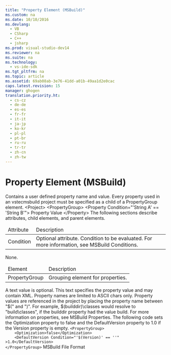```yaml
---
title: "Property Element (MSBuild)"
ms.custom: na
ms.date: 10/10/2016
ms.devlang: 
  - VB
  - CSharp
  - C++
  - jsharp
ms.prod: visual-studio-dev14
ms.reviewer: na
ms.suite: na
ms.technology: 
  - vs-ide-sdk
ms.tgt_pltfrm: na
ms.topic: article
ms.assetid: 69ab08ab-3e76-41dd-a01b-49aa1d2e0cac
caps.latest.revision: 15
manager: ghogen
translation.priority.ht: 
  - cs-cz
  - de-de
  - es-es
  - fr-fr
  - it-it
  - ja-jp
  - ko-kr
  - pl-pl
  - pt-br
  - ru-ru
  - tr-tr
  - zh-cn
  - zh-tw
---
```

# Property Element (MSBuild)
<?xml version="1.0" encoding="utf-8"?>
<developerXmlReference xmlns="http://ddue.schemas.microsoft.com/authoring/2003/5" xmlns:xlink="http://www.w3.org/1999/xlink" xmlns:xsi="http://www.w3.org/2001/XMLSchema-instance" xsi:schemaLocation="http://ddue.schemas.microsoft.com/authoring/2003/5 http://clixdevr3.blob.core.windows.net/ddueschema/developer.xsd">
  <introduction>
    <para>Contains a user defined property name and value. Every property used in an <token>vstecmsbuild</token> project must be specified as a child of a <unmanagedCodeEntityReference>PropertyGroup</unmanagedCodeEntityReference> element.</para>
  </introduction>
  <schemaHierarchy>
    <link xlink:href="">&lt;Project&gt;</link>
    <link xlink:href="">    &lt;PropertyGroup&gt;</link>
  </schemaHierarchy>
  <syntaxSection>
    <legacySyntax>&lt;<parameterReference>Property </parameterReference>Condition="'String A' == 'String B'"&gt;
    Property Value
&lt;/<parameterReference>Property</parameterReference>&gt;</legacySyntax>
  </syntaxSection>
  <attributesandElements>
    <para>The following sections describe attributes, child elements, and parent elements.</para>
    <attributes>
      <table xmlns:caps="http://schemas.microsoft.com/build/caps/2013/11">
        <thead>
          <tr>
            <TD>
              <para>Attribute</para>
            </TD>
            <TD>
              <para>Description</para>
            </TD>
          </tr>
        </thead>
        <tbody>
          <tr>
            <TD>
              <para>
                <unmanagedCodeEntityReference>Condition</unmanagedCodeEntityReference>
              </para>
            </TD>
            <TD>
              <para>Optional attribute.</para>
              <para>Condition to be evaluated. For more information, see <link xlink:href="9d7aa308-b667-48ed-b4c9-a61e49eb0a85">MSBuild Conditions</link>.</para>
            </TD>
          </tr>
        </tbody>
      </table>
    </attributes>
    <childElement>
      <para>None.</para>
    </childElement>
    <parentElement>
      <table xmlns:caps="http://schemas.microsoft.com/build/caps/2013/11">
        <thead>
          <tr>
            <TD>
              <para>Element</para>
            </TD>
            <TD>
              <para>Description</para>
            </TD>
          </tr>
        </thead>
        <tbody>
          <tr>
            <TD>
              <para>
                <legacyLink xlink:href="ff1e6c68-b9a1-4263-a1ce-dc3b829a64d4">PropertyGroup</legacyLink>
              </para>
            </TD>
            <TD>
              <para>Grouping element for properties.</para>
            </TD>
          </tr>
        </tbody>
      </table>
    </parentElement>
  </attributesandElements>
  <textValue>
    <content>
      <para>A text value is optional.</para>
      <para>This text specifies the property value and may contain XML.</para>
    </content>
  </textValue>
  <remarks>
    <content>
      <para>Property names are limited to ASCII chars only. Property values are referenced in the project by placing the property name between "<codeInline>$(</codeInline>" and "<codeInline>)</codeInline>". For example, <codeInline>$(builddir)\classes</codeInline> would resolve to "build\classes", if the <codeInline>builddir</codeInline> property had the value <codeInline>build</codeInline>. For more information on properties, see MSBuild Properties.</para>
    </content>
  </remarks>
  <codeExample>
    <description>
      <content>
        <para>The following code sets the <codeInline>Optimization</codeInline> property to <codeInline>false</codeInline> and the <codeInline>DefaultVersion</codeInline> property to <codeInline>1.0</codeInline> if the <codeInline>Version</codeInline> property is empty.</para>
      </content>
    </description>
    <code>&lt;PropertyGroup&gt;
    &lt;Optimization&gt;false&lt;/Optimization&gt;
    &lt;DefaultVersion Condition="'$(Version)' == ''" &gt;1.0&lt;/DefaultVersion&gt;
&lt;/PropertyGroup&gt;</code>
    <comments>
      <content />
    </comments>
  </codeExample>
  <relatedTopics>

<link xlink:href="d9a68146-1f43-4621-ac78-2c8c3f400936">MSBuild File Format</link>
</relatedTopics>
</developerXmlReference>